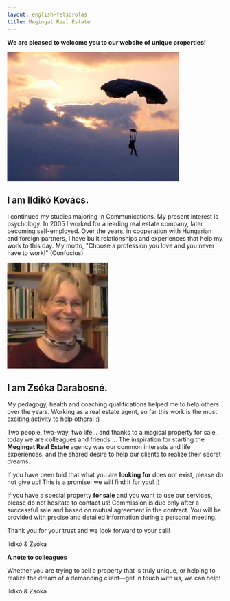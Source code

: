 ```yaml
---
layout: english-felsorolas
title: Megingat Real Estate
---
```


**We are pleased to welcome you to our website of unique properties!**

<div class="egyik" markdown="block">

![Ildikó](/bemutatkozas/ildiko.jpg)

## I am Ildikó Kovács.

I continued my studies majoring in Communications. My present
interest is psychology. In 2005 I worked for a leading real estate company, later becoming
self-employed. Over the years, in cooperation with Hungarian and foreign partners,
I have built relationships and experiences that help my work to this day.
My motto, "Choose a profession you love and you never have to work!" (Confucius)

</div>
<div class="egyik" markdown="block">

![Zsóka](/bemutatkozas/zsoka.jpg)

## I am Zsóka Darabosné.

My pedagogy, health and coaching qualifications
helped me to help others over the years. Working as a real estate agent, so far
this work is the most exciting activity to help others! :)

</div>

Two people, two-way, two life... and thanks to a magical property for sale, today
we are colleagues and friends ...
The inspiration for starting the **Megingat Real Estate** agency was our common interests and life
experiences, and the shared desire to help our clients to realize their secret dreams.

If you have been told that what you are **looking for** does not exist, please do not give up!
This is a promise: we will find it for you! :)

If you have a special property **for sale** and you want to use our services, please do not
hesitate to contact us! Commission is due only after a successful sale and based on mutual
agreement in the contract. You will be provided with precise and detailed information during a
personal meeting.

Thank you for your trust and we look forward to your call!

Ildikó & Zsóka

**A note to colleagues**

Whether you are trying to sell a property that is truly unique, or helping to
realize the dream of a demanding client—get in touch with us, we can help!

Ildikó & Zsóka
